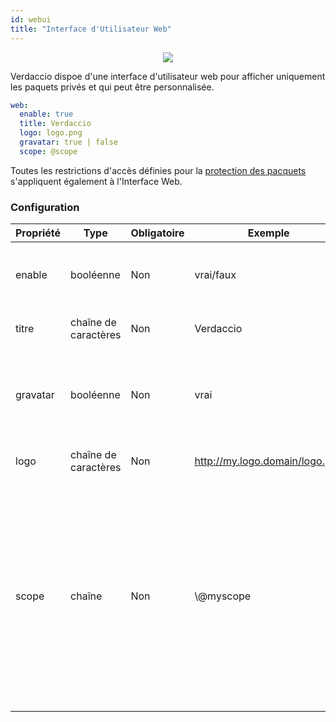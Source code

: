 ```yaml
---
id: webui
title: "Interface d'Utilisateur Web"
---
```



<p align="center"><img src="https://user-images.githubusercontent.com/558752/52916111-fa4ba980-32db-11e9-8a64-f4e06eb920b3.png"></p>

Verdaccio dispoe d'une interface d'utilisateur web pour afficher uniquement les paquets privés et qui peut être personnalisée.

```yaml
web:
  enable: true
  title: Verdaccio
  logo: logo.png
  gravatar: true | false
  scope: @scope
```

Toutes les restrictions d'accès définies pour la [protection des pacquets](protect-your-dependencies.md) s'appliquent également à l'Interface Web.

### Configuration

| Propriété | Type                 | Obligatoire | Exemple                        | Soutien | Description                                                                                                                                                          |
| --------- | -------------------- | ----------- | ------------------------------ | ------- | -------------------------------------------------------------------------------------------------------------------------------------------------------------------- |
| enable    | booléenne            | Non         | vrai/faux                      | tous    | permettre l’affichage de l’interface web                                                                                                                             |
| titre     | chaîne de caractères | Non         | Verdaccio                      | tous    | Description du titre HTML                                                                                                                                            |
| gravatar  | booléenne            | Non         | vrai                           | tous    | Gravatars will be generated under the hood if this property is enabled                                                                                               |
| logo      | chaîne de caractères | Non         | http://my.logo.domain/logo.png | tous    | un URI où se trouve le logo                                                                                                                                          |
| scope     | chaîne               | Non         | \\@myscope                   | tous    | Si vous utilisez ce registre pour un modul spécifique, définissez le dans l'en-tête des instructions de l'interface Web de l'utilisateur (note: escape @ with \\@) |